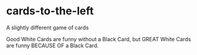 # cards-to-the-left

A slightly different game of cards

Good White Cards are funny without a Black Card, but GREAT White Cards are funny BECAUSE OF a Black Card.